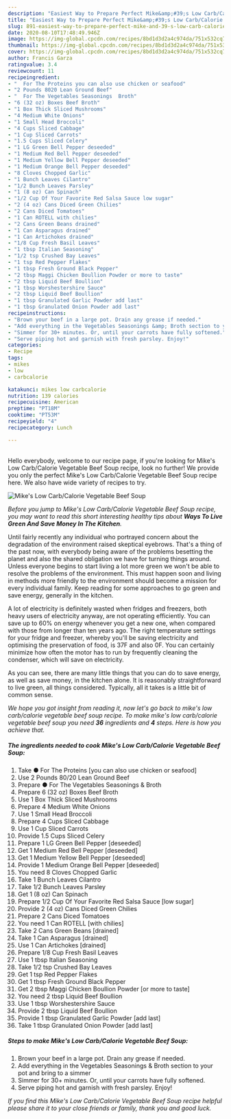 ```yaml
---
description: "Easiest Way to Prepare Perfect Mike&amp;#39;s Low Carb/Calorie Vegetable Beef Soup"
title: "Easiest Way to Prepare Perfect Mike&amp;#39;s Low Carb/Calorie Vegetable Beef Soup"
slug: 891-easiest-way-to-prepare-perfect-mike-and-39-s-low-carb-calorie-vegetable-beef-soup
date: 2020-08-10T17:48:49.946Z
image: https://img-global.cpcdn.com/recipes/8bd1d3d2a4c974da/751x532cq70/mikes-low-carbcalorie-vegetable-beef-soup-recipe-main-photo.jpg
thumbnail: https://img-global.cpcdn.com/recipes/8bd1d3d2a4c974da/751x532cq70/mikes-low-carbcalorie-vegetable-beef-soup-recipe-main-photo.jpg
cover: https://img-global.cpcdn.com/recipes/8bd1d3d2a4c974da/751x532cq70/mikes-low-carbcalorie-vegetable-beef-soup-recipe-main-photo.jpg
author: Francis Garza
ratingvalue: 3.4
reviewcount: 11
recipeingredient:
- "  For The Proteins you can also use chicken or seafood"
- "2 Pounds 8020 Lean Ground Beef"
- "  For The Vegetables Seasonings  Broth"
- "6 (32 oz) Boxes Beef Broth"
- "1 Box Thick Sliced Mushrooms"
- "4 Medium White Onions"
- "1 Small Head Broccoli"
- "4 Cups Sliced Cabbage"
- "1 Cup Sliced Carrots"
- "1.5 Cups Sliced Celery"
- "1 LG Green Bell Pepper deseeded"
- "1 Medium Red Bell Pepper deseeded"
- "1 Medium Yellow Bell Pepper deseeded"
- "1 Medium Orange Bell Pepper deseeded"
- "8 Cloves Chopped Garlic"
- "1 Bunch Leaves Cilantro"
- "1/2 Bunch Leaves Parsley"
- "1 (8 oz) Can Spinach"
- "1/2 Cup Of Your Favorite Red Salsa Sauce low sugar"
- "2 (4 oz) Cans Diced Green Chilies"
- "2 Cans Diced Tomatoes"
- "1 Can ROTELL with chilies"
- "2 Cans Green Beans drained"
- "1 Can Asparagus drained"
- "1 Can Artichokes drained"
- "1/8 Cup Fresh Basil Leaves"
- "1 tbsp Italian Seasoning"
- "1/2 tsp Crushed Bay Leaves"
- "1 tsp Red Pepper Flakes"
- "1 tbsp Fresh Ground Black Pepper"
- "2 tbsp Maggi Chicken Boullion Powder or more to taste"
- "2 tbsp Liquid Beef Boullion"
- "1 tbsp Worshestershire Sauce"
- "2 tbsp Liquid Beef Boullion"
- "1 tbsp Granulated Garlic Powder add last"
- "1 tbsp Granulated Onion Powder add last"
recipeinstructions:
- "Brown your beef in a large pot. Drain any grease if needed."
- "Add everything in the Vegetables Seasonings &amp; Broth section to your pot and bring to a simmer"
- "Simmer for 30+ minutes. Or, until your carrots have fully softened."
- "Serve piping hot and garnish with fresh parsley. Enjoy!"
categories:
- Recipe
tags:
- mikes
- low
- carbcalorie

katakunci: mikes low carbcalorie 
nutrition: 139 calories
recipecuisine: American
preptime: "PT18M"
cooktime: "PT53M"
recipeyield: "4"
recipecategory: Lunch

---
```

<br>
Hello everybody, welcome to our recipe page, if you're looking for Mike&#39;s Low Carb/Calorie Vegetable Beef Soup recipe, look no further! We provide you only the perfect Mike&#39;s Low Carb/Calorie Vegetable Beef Soup recipe here. We also have wide variety of recipes to try.
<br>


![Mike&#39;s Low Carb/Calorie Vegetable Beef Soup](https://img-global.cpcdn.com/recipes/8bd1d3d2a4c974da/751x532cq70/mikes-low-carbcalorie-vegetable-beef-soup-recipe-main-photo.jpg)

<i>Before you jump to Mike&#39;s Low Carb/Calorie Vegetable Beef Soup recipe, you may want to read this short interesting healthy tips about 
<strong>Ways To Live Green And Save Money In The Kitchen</strong>.</i>
</br>

Until fairly recently any individual who portrayed concern about the degradation of the environment raised skeptical eyebrows. That's a thing of the past now, with everybody being aware of the problems besetting the planet and also the shared obligation we have for turning things around. Unless everyone begins to start living a lot more green we won't be able to resolve the problems of the environment. This must happen soon and living in methods more friendly to the environment should become a mission for every individual family. Keep reading for some approaches to go green and save energy, generally in the kitchen.

A lot of electricity is definitely wasted when fridges and freezers, both heavy users of electricity anyway, are not operating efficiently. You can save up to 60% on energy whenever you get a new one, when compared with those from longer than ten years ago. The right temperature settings for your fridge and freezer, whereby you'll be saving electricity and optimising the preservation of food, is 37F and also 0F. You can certainly minimize how often the motor has to run by frequently cleaning the condenser, which will save on electricity.

As you can see, there are many little things that you can do to save energy, as well as save money, in the kitchen alone. It is reasonably straightforward to live green, all things considered. Typically, all it takes is a little bit of common sense.


<i>We hope you got insight from reading it, now let's go back to mike&#39;s low carb/calorie vegetable beef soup recipe. To make mike&#39;s low carb/calorie vegetable beef soup you need <strong>36</strong> ingredients and <strong>4</strong> steps. Here is how you achieve that.
</i>

##### The ingredients needed to cook Mike&#39;s Low Carb/Calorie Vegetable Beef Soup:

1. Take  ● For The Proteins [you can also use chicken or seafood]
1. Use 2 Pounds 80/20 Lean Ground Beef
1. Prepare  ● For The Vegetables Seasonings &amp; Broth
1. Prepare 6 (32 oz) Boxes Beef Broth
1. Use 1 Box Thick Sliced Mushrooms
1. Prepare 4 Medium White Onions
1. Use 1 Small Head Broccoli
1. Prepare 4 Cups Sliced Cabbage
1. Use 1 Cup Sliced Carrots
1. Provide 1.5 Cups Sliced Celery
1. Prepare 1 LG Green Bell Pepper [deseeded]
1. Get 1 Medium Red Bell Pepper [deseeded]
1. Get 1 Medium Yellow Bell Pepper [deseeded]
1. Provide 1 Medium Orange Bell Pepper [deseeded]
1. You need 8 Cloves Chopped Garlic
1. Take 1 Bunch Leaves Cilantro
1. Take 1/2 Bunch Leaves Parsley
1. Get 1 (8 oz) Can Spinach
1. Prepare 1/2 Cup Of Your Favorite Red Salsa Sauce [low sugar]
1. Provide 2 (4 oz) Cans Diced Green Chilies
1. Prepare 2 Cans Diced Tomatoes
1. You need 1 Can ROTELL [with chilies]
1. Take 2 Cans Green Beans [drained]
1. Take 1 Can Asparagus [drained]
1. Use 1 Can Artichokes [drained]
1. Prepare 1/8 Cup Fresh Basil Leaves
1. Use 1 tbsp Italian Seasoning
1. Take 1/2 tsp Crushed Bay Leaves
1. Get 1 tsp Red Pepper Flakes
1. Get 1 tbsp Fresh Ground Black Pepper
1. Get 2 tbsp Maggi Chicken Boullion Powder [or more to taste]
1. You need 2 tbsp Liquid Beef Boullion
1. Use 1 tbsp Worshestershire Sauce
1. Provide 2 tbsp Liquid Beef Boullion
1. Provide 1 tbsp Granulated Garlic Powder [add last]
1. Take 1 tbsp Granulated Onion Powder [add last]


##### Steps to make Mike&#39;s Low Carb/Calorie Vegetable Beef Soup:

1. Brown your beef in a large pot. Drain any grease if needed.
1. Add everything in the Vegetables Seasonings &amp; Broth section to your pot and bring to a simmer
1. Simmer for 30+ minutes. Or, until your carrots have fully softened.
1. Serve piping hot and garnish with fresh parsley. Enjoy!


<i>If you find this Mike&#39;s Low Carb/Calorie Vegetable Beef Soup recipe helpful please share it to your close friends or family, thank you and good luck.</i>
